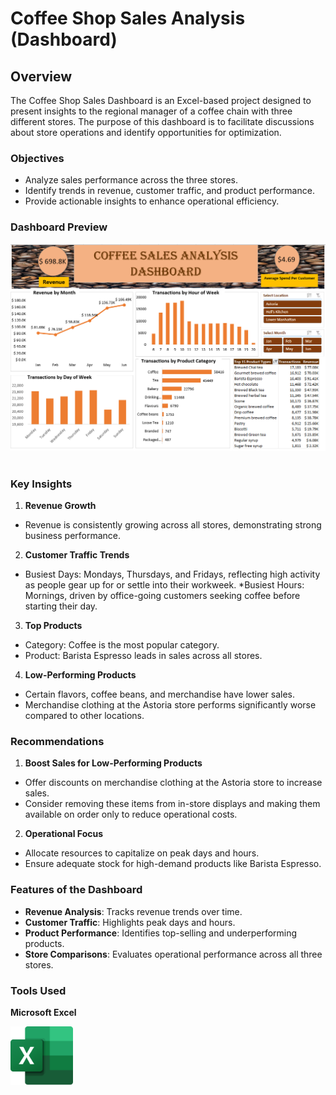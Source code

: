 # Coffee Shop Sales Analysis (Dashboard)

## Overview

The Coffee Shop Sales Dashboard is an Excel-based project designed to present insights to the regional manager of a coffee chain with three different stores. The purpose of this dashboard is to facilitate discussions about store operations and identify opportunities for optimization.

### Objectives
* Analyze sales performance across the three stores.
* Identify trends in revenue, customer traffic, and product performance.
* Provide actionable insights to enhance operational efficiency.

### Dashboard Preview
<img src="coffee_sales_dashboard.PNG"/>&nbsp;

### Key Insights
1. **Revenue Growth**
* Revenue is consistently growing across all stores, demonstrating strong business performance.

2. **Customer Traffic Trends**
* Busiest Days: Mondays, Thursdays, and Fridays, reflecting high activity as people gear up for or settle into their workweek.
*Busiest Hours: Mornings, driven by office-going customers seeking coffee before starting their day.

3. **Top Products**
* Category: Coffee is the most popular category.
* Product: Barista Espresso leads in sales across all stores.

4. **Low-Performing Products**
* Certain flavors, coffee beans, and merchandise have lower sales.
* Merchandise clothing at the Astoria store performs significantly worse compared to other locations.

### Recommendations
1. **Boost Sales for Low-Performing Products**
* Offer discounts on merchandise clothing at the Astoria store to increase sales.
* Consider removing these items from in-store displays and making them available on order only to reduce operational costs.

2. **Operational Focus**
* Allocate resources to capitalize on peak days and hours.
* Ensure adequate stock for high-demand products like Barista Espresso.

### Features of the Dashboard
* **Revenue Analysis**: Tracks revenue trends over time.
* **Customer Traffic**: Highlights peak days and hours.
* **Product Performance**: Identifies top-selling and underperforming products.
* **Store Comparisons**: Evaluates operational performance across all three stores.

### Tools Used
**Microsoft Excel**

<img src="Microsoft_Office_Excel_Logo_128px.png" width="100" />&nbsp;
